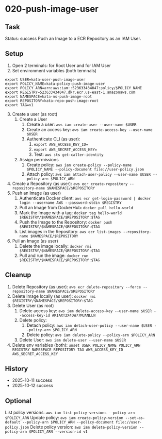 # 020-push-image-user

## Task
Status: success
Push an Image to a ECR Repository as an IAM User.

## Setup
1. Open 2 terminals: for Root User and for IAM User
2. Set environment variables (both termnals)
```shell
export USER=kata-user-push-image-user
export POLICY_NAME=kata-policy-push-image-user
export POLICY_ARN=arn:aws:iam::523633434047:policy/$POLICY_NAME
export REGISTRY=523633434047.dkr.ecr.us-east-1.amazonaws.com
export NAMESPACE=kata-ns-push-image-root
export REPOSITORY=kata-repo-push-image-root
export TAG=v1
```
3. Create a user (as root)
	1. Create a User
		1. Create a user: `aws iam create-user --user-name $USER`
		2. Create an access key: `aws iam create-access-key --user-name $USER`
		3. Authenticate CLI (as user):
			1. `export AWS_ACCESS_KEY_ID=`
			2. `export AWS_SECRET_ACCESS_KEY=`
			3. Test: `aws sts get-caller-identity`
	2. Assign permissions
		1. Create policy: `aws iam create-policy --policy-name $POLICY_NAME --policy-document file://user-policy.json`
		2. Attach policy: `aws iam attach-user-policy --user-name $USER --policy-arn $POLICY_ARN`
4. Create a Repository (as user): `aws ecr create-repository --repository-name $NAMESPACE/$REPOSITORY`
5. Push an Image (as user)
	1. Authenticate Docker client: `aws ecr get-login-password | docker login --username AWS --password-stdin $REGISTRY`
	2. Pull an Image from DockerHub: `docker pull hello-world`
	3. Mark the Image with a tag: `docker tag hello-world $REGISTRY/$NAMESPACE/$REPOSITORY:$TAG`
	4. Push the Image to the Repository: `docker push $REGISTRY/$NAMESPACE/$REPOSITORY:$TAG`
	5. List images in the Repository: `aws ecr list-images --repository-name $NAMESPACE/$REPOSITORY`
6. Pull an Image (as user)
	1. Delete the image locally: `docker rmi $REGISTRY/$NAMESPACE/$REPOSITORY:$TAG`
	2. Pull and run the image: `docker run $REGISTRY/$NAMESPACE/$REPOSITORY:$TAG` 

## Cleanup
1. Delete Repository (as user): `aws ecr delete-repository --force --repository-name $NAMESPACE/$REPOSITORY`
2. Delete Image locally (as user): `docker rmi $REGISTRY/$NAMESPACE/$REPOSITORY:$TAG`
3. Delete User (as root)
	1. Delete access key: `aws iam delete-access-key --user-name $USER --access-key-id AKIAXT2X4DW77MUANLLN`	
	2. Delete policy: 
		1. Detach policy: `aws iam detach-user-policy --user-name $USER --policy-arn $POLICY_ARN`
		2. Delete policy: `aws iam delete-policy --policy-arn $POLICY_ARN`
	3. Delete User: `aws iam delete-user --user-name $USER`
4. Delete env variables (both): `unset USER POLICY_NAME POLICY_ARN REGISTRY NAMESPACE REPOSITORY TAG AWS_ACCESS_KEY_ID AWS_SECRET_ACCESS_KEY`

## History
- 2025-10-11 success
- 2025-10-12 success

## Optional
List policy versions: `aws iam list-policy-versions --policy-arn $POLICY_ARN`
Update policy: `aws iam create-policy-version --set-as-default --policy-arn $POLICY_ARN --policy-document file://user-policy.json`
Delete policy version: `aws iam delete-policy-version --policy-arn $POLICY_ARN --version-id v1`
